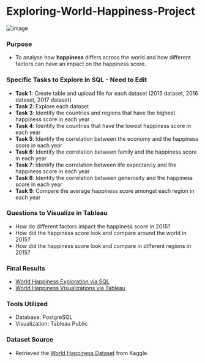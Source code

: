 # Exploring-World-Happiness-Project
![image](https://github.com/JennaDahan/Exploring-World-Happiness-Project/assets/142054522/3b50a3ad-0f52-4827-a00a-170327fcc8a3)
### Purpose
- To analyse how **happiness** differs across the world and how different factors can have an impact on the happiness score. 

### Specific Tasks to Explore in SQL - Need to Edit
- **Task 1**: Create table and upload file for each dataset (2015 dataset, 2016 dataset, 2017 dataset)
- **Task 2**: Explore each dataset
- **Task 3**: Identify the countries and regions that have the highest happiness score in each year
- **Task 4**: Identify the countries that have the lowest happiness score in each year
- **Task 5**: Identify the correlation between the economy and the happiness score in each year
- **Task 6**: Identify the correlation between family and the happiness score in each year
- **Task 7**: Identify the correlation between life expectancy and the happiness score in each year
- **Task 8**: Identify the correlation between generosity and the happiness score in each year
- **Task 9**: Compare the average happiness score amongst each region in each year

### Questions to Visualize in Tableau
- How do different factors impact the happiness score in 2015?
- How did the happiness score look and compare around the world in 2015?
- How did the happiness score look and compare in different regions in 2015?

### Final Results
- [World Happiness Exploration via SQL](https://github.com/JennaDahan/Exploring-World-Happiness-Project/blob/main/HappinessExploration_Query.sql)
- [World Happiness Visualizations via Tableau](https://public.tableau.com/views/WorldHappiness_Maybe/Dashboard1?:language=en-US&:display_count=n&:origin=viz_share_link)

### Tools Utilized
- Database: PostgreSQL
- Visualization: Tableau Public 

### Dataset Source
- Retrieved the [World Happiness Dataset](https://www.kaggle.com/datasets/unsdsn/world-happiness?select=2015.csv) from Kaggle.
